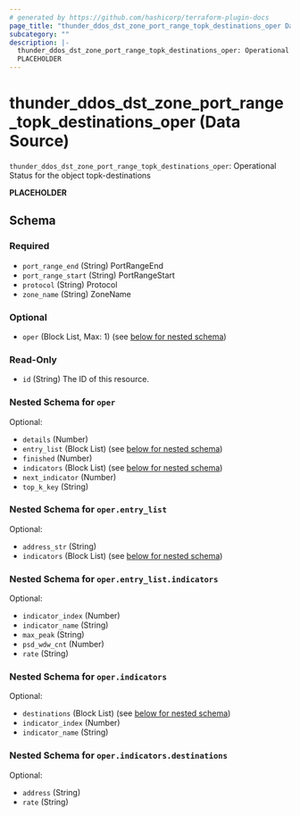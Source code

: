 ```yaml
---
# generated by https://github.com/hashicorp/terraform-plugin-docs
page_title: "thunder_ddos_dst_zone_port_range_topk_destinations_oper Data Source - terraform-provider-thunder"
subcategory: ""
description: |-
  thunder_ddos_dst_zone_port_range_topk_destinations_oper: Operational Status for the object topk-destinations
  PLACEHOLDER
---
```


# thunder_ddos_dst_zone_port_range_topk_destinations_oper (Data Source)

`thunder_ddos_dst_zone_port_range_topk_destinations_oper`: Operational Status for the object topk-destinations

__PLACEHOLDER__



<!-- schema generated by tfplugindocs -->
## Schema

### Required

- `port_range_end` (String) PortRangeEnd
- `port_range_start` (String) PortRangeStart
- `protocol` (String) Protocol
- `zone_name` (String) ZoneName

### Optional

- `oper` (Block List, Max: 1) (see [below for nested schema](#nestedblock--oper))

### Read-Only

- `id` (String) The ID of this resource.

<a id="nestedblock--oper"></a>
### Nested Schema for `oper`

Optional:

- `details` (Number)
- `entry_list` (Block List) (see [below for nested schema](#nestedblock--oper--entry_list))
- `finished` (Number)
- `indicators` (Block List) (see [below for nested schema](#nestedblock--oper--indicators))
- `next_indicator` (Number)
- `top_k_key` (String)

<a id="nestedblock--oper--entry_list"></a>
### Nested Schema for `oper.entry_list`

Optional:

- `address_str` (String)
- `indicators` (Block List) (see [below for nested schema](#nestedblock--oper--entry_list--indicators))

<a id="nestedblock--oper--entry_list--indicators"></a>
### Nested Schema for `oper.entry_list.indicators`

Optional:

- `indicator_index` (Number)
- `indicator_name` (String)
- `max_peak` (String)
- `psd_wdw_cnt` (Number)
- `rate` (String)



<a id="nestedblock--oper--indicators"></a>
### Nested Schema for `oper.indicators`

Optional:

- `destinations` (Block List) (see [below for nested schema](#nestedblock--oper--indicators--destinations))
- `indicator_index` (Number)
- `indicator_name` (String)

<a id="nestedblock--oper--indicators--destinations"></a>
### Nested Schema for `oper.indicators.destinations`

Optional:

- `address` (String)
- `rate` (String)


